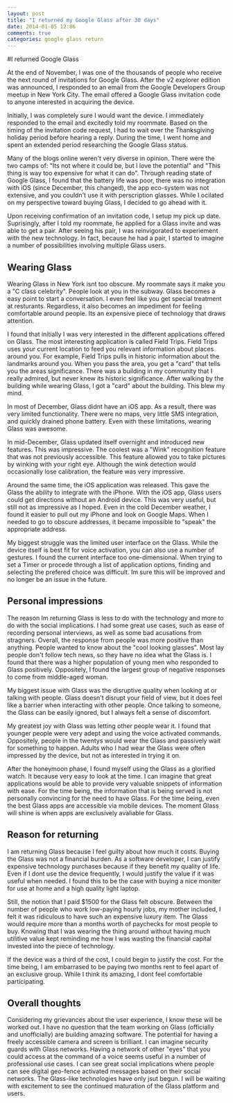 ```yaml
---
layout: post
title: "I returned my Google Glass after 30 days"
date: 2014-01-05 12:06
comments: true
categories: google glass return
---
```

#I returned Google Glass

At the end of November, I was one of the thousands of people who receive the next round of invitations for Google Glass. After the v2 explorer edition was announced, I responded to an email from the Google Developers Group meetup in New York City. The email offered a Google Glass invitation code to anyone interested in acquiring the device.

Initially, I was completely sure I would want the device. I immediately responded to the email and excitedly told my roommate. Based on the timing of the invitation code request, I had to wait over the Thanksgiving holiday period before hearing a reply. During the time, I went home and spent an extended period researching the Google Glass status.

Many of the blogs online weren't very diverse in opinion. There were the two camps of: "Its not where it could be, but I love the potential" and "This thing is way too expensive for what it can do". Through reading state of Google Glass, I found that the battery life was poor, there was no integration with iOS (since December, this changed), the app eco-system was not extensive, and you couldn't use it with perscription glasses. While I ocilated on my perspective toward buying Glass, I decided to go ahead with it.

Upon receiving confirmation of an invitation code, I setup my pick up date. Suprisingly, after I told my roommate, he applied for a Glass invite and was able to get a pair. After seeing his pair, I was reinvigorated to experiement with the new technology. In fact, because he had a pair, I started to imagine a number of possibilities involving multiple Glass users.

## Wearing Glass

Wearing Glass in New York isnt too obscure. My roommate says it make you a "C class celebrity". People look at you in the subway. Glass becomes a easy point to start a conversation. I even feel like you get special treatment at resturants. Regardless, it also becomes an impediment for feeling comfortable around people. Its an expensive piece of technology that draws attention. 

I found that initially I was very interested in the different applications offered on Glass. The most interesting application is called Field Trips. Field Trips uses your current location to feed you relevant information about places around you. For example, Field Trips pulls in historic information about the landmarks around you. When you pass the area, you get a "card" that tells you the areas significance. There was a building in my community that I really admired, but never knew its historic significance. After walking by the building while wearing Glass, I got a "card" about the building. This blew my mind.

In most of December, Glass didnt have an iOS app. As a result, there was very limited functionality. There were no maps, very little SMS integration, and quickly drained phone battery. Even with these limitations, wearing Glass was awesome.

In mid-December, Glass updated itself overnight and introduced new features. This was impressive. The coolest was a "Wink" recognition feature that was not previously accessible. This feature allowed you to take pictures by winking with your right eye. Although the wink detection would occasionally lose calibration, the feature was very impressive.

Around the same time, the iOS application was released. This gave the Glass the ability to integrate with the iPhone. With the iOS app, Glass users could get directions without an Android device. This was very useful, but still not as impressive as I hoped. Even in the cold December weather, I found it easier to pull out my iPhone and look on Google Maps. When I needed to go to obscure addresses, it became impossible to "speak" the appropriate address.

My biggest struggle was the limited user interface on the Glass. While the device itself is best fit for voice activation, you can also use a number of gestures. I found  the current interface too one-dimensional. When trying to set a Timer or procede through a list of application options, finding and selecting the prefered choice was difficult. Im sure this will be improved and no longer be an issue in the future.

## Personal impressions

The reason Im returning Glass is less to do with the technology and more to do with the social implications. I had some great use cases, such as ease of recording personal interviews, as well as some bad acusations from stragners. Overall, the response from people was more positive than anything. People wanted to know about the "cool looking glasses". Most lay people don't follow tech news, so they have no idea what the Glass is. I found that there was a higher population of young men who responded to Glass positively. Oppositely, I found the largest group of negative responses to come from middle-aged woman. 

My biggest issue with Glass was the disruptive quality when looking at or talking with people. Glass doesn't disrupt your field of view, but it does feel like a barrier when interacting with other people. Once talking to someone, the Glass can be easily ignored, but I always felt a sense of discomfort.

My greatest joy with Glass was letting other people wear it. I found that younger people were very adept and using the voice activated commands. Oppositely, people in the twentys would wear the Glass and passively wait for something to happen. Adults who I had wear the Glass were often impressed by the device, but not as interested in trying it on.

After the honeymoon phase, I found myself using the Glass as a glorified watch. It because very easy to look at the time. I can imagine that great applications would be able to provide very valuable snippets of information with ease. For the time being, the information that is being served is not personally convincing for the need to have Glass. For the time being, even the best Glass apps are accessible via mobile devices. The moment Glass will shine is when apps are exclusively avaliable for Glass.

## Reason for returning

I am returning Glass because I feel guilty about how much it costs. Buying the Glass was not a financial burden. As a software developer, I can justify expensive technology purchases because if they benefit my quality of life. Even if I dont use the device frequently, I would justify the value if it was useful when needed. I found this to be the case with buying a nice moniter for use at home and a high quality light laptop. 

Still, the notion that I paid $1500 for the Glass felt obscure. Between the number of people who work low-paying hourly jobs, my mother included, I felt it was ridiculous to have such an expensive luxury item. The Glass would require more than a months worth of paychecks for most people to buy. Knowing that I was wearing the thing around without having much utilitive value kept reminding me how I was wasting the financial capital invested into the piece of technology.

If the device was a third of the cost, I could begin to justify the cost. For the time being, I am embarrased to be paying two months rent to feel apart of an exclusive group. While I think its amazing, I dont feel comfortable participating.

## Overall thoughts

Considering my grievances about the user experience, I know these will be worked out. I have no question that the team working on Glass (officially and unofficially) are building amazing software. The potential for having a freely accessible camera and screen is brilliant. I can imagine security guards with Glass networks. Having a network of other "eyes" that you could access at the command of a voice seems useful in a number of professional use cases. I can see great social implications where people can see digital geo-fence activated messages based on their social networks. The Glass-like technologies have only jsut begun. I will be waiting with excitement to see the continued maturation of the Glass platform and users.